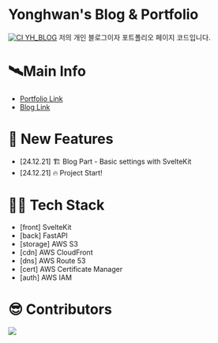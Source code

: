# Yonghwan's Blog & Portfolio

[![CI YH_BLOG](https://github.com/NewPlus/yh_blog/actions/workflows/python-app.yml/badge.svg)](https://github.com/NewPlus/yh_blog/actions/workflows/python-app.yml)
저의 개인 블로그이자 포트폴리오 페이지 코드입니다.

# 🛰️Main Info
- [Portfolio Link]()
- [Blog Link]()

# 📰 New Features
- [24.12.21] 🏗️ Blog Part - Basic settings with SvelteKit
- [24.12.21] 🔥 Project Start!

# 🧑‍💻 Tech Stack
- [front] SvelteKit
- [back] FastAPI
- [storage] AWS S3
- [cdn] AWS CloudFront
- [dns] AWS Route 53
- [cert] AWS Certificate Manager
- [auth] AWS IAM

# 😎 Contributors
<a href="https://github.com/NewPlus/yh_blog/graphs/contributors">
    <img src="https://contrib.rocks/image?repo=NewPlus/yh_blog" />
</a>
